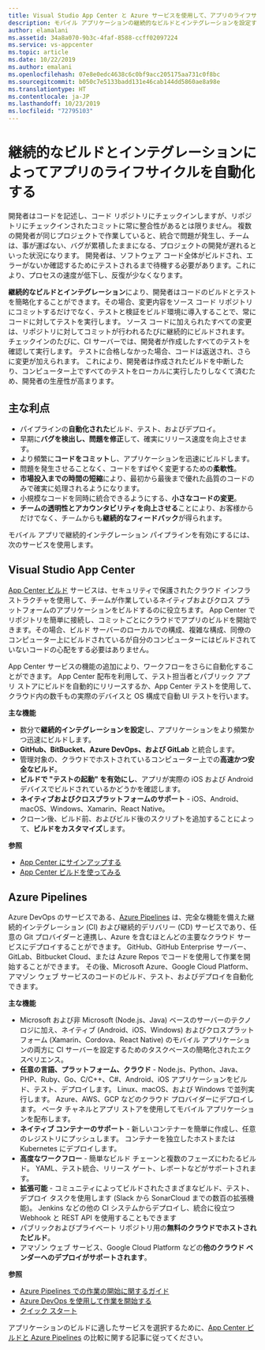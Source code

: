 ```yaml
---
title: Visual Studio App Center と Azure サービスを使用して、アプリのライフサイクルを自動化する
description: モバイル アプリケーションの継続的なビルドとインテグレーションを設定するのに役立つ、App Center などのサービスについて学習します。
author: elamalani
ms.assetid: 34a8a070-9b3c-4faf-8588-ccff02097224
ms.service: vs-appcenter
ms.topic: article
ms.date: 10/22/2019
ms.author: emalani
ms.openlocfilehash: 07e8e0edc4638c6c0bf9acc205175aa731c0f8bc
ms.sourcegitcommit: b050c7e5133badd131e46cab144dd5860ae8a98e
ms.translationtype: HT
ms.contentlocale: ja-JP
ms.lasthandoff: 10/23/2019
ms.locfileid: "72795103"
---
```

# <a name="automate-the-lifecycle-of-your-apps-with-continuous-build-and-integration"></a>継続的なビルドとインテグレーションによってアプリのライフサイクルを自動化する

開発者はコードを記述し、コード リポジトリにチェックインしますが、リポジトリにチェックインされたコミットに常に整合性があるとは限りません。 複数の開発者が同じプロジェクトで作業していると、統合で問題が発生し、チームは、事が運ばない、バグが累積したままになる、プロジェクトの開発が遅れるといった状況になります。 開発者は、ソフトウェア コード全体がビルドされ、エラーがないか確認するためにテストされるまで待機する必要があります。これにより、プロセスの速度が低下し、反復が少なくなります。 

**継続的なビルドとインテグレーション**により、開発者はコードのビルドとテストを簡略化することができます。その場合、変更内容をソース コード リポジトリにコミットするだけでなく、テストと検証をビルド環境に導入することで、常にコードに対してテストを実行します。 ソース コードに加えられたすべての変更は、リポジトリに対してコミットが行われるたびに継続的にビルドされます。 チェックインのたびに、CI サーバーでは、開発者が作成したすべてのテストを確認して実行します。 テストに合格しなかった場合、コードは返送され、さらに変更が加えられます。 これにより、開発者は作成されたビルドを中断したり、コンピューター上ですべてのテストをローカルに実行したりしなくて済むため、開発者の生産性が高まります。 

## <a name="key-benefits"></a>主な利点
- パイプラインの**自動化された**ビルド、テスト、およびデプロイ。
- 早期に**バグを検出し、問題を修正**して、確実にリリース速度を向上させます。
- より頻繁に**コードをコミット**し、アプリケーションを迅速にビルドします。
- 問題を発生させることなく、コードをすばやく変更するための**柔軟性**。
- **市場投入までの時間の短縮**により、最初から最後まで優れた品質のコードのみで確実に処理されるようになります。
- 小規模なコードを同時に統合できるようにする、**小さなコードの変更**。
- **チームの透明性とアカウンタビリティを向上させる**ことにより、お客様からだけでなく、チームからも**継続的なフィードバック**が得られます。

モバイル アプリで継続的インテグレーション パイプラインを有効にするには、次のサービスを使用します。

## <a name="visual-studio-app-center"></a>Visual Studio App Center
[App Center ビルド](/appcenter/build/) サービスは、セキュリティで保護されたクラウド インフラストラクチャを使用して、チームが作業しているネイティブおよびクロス プラットフォームのアプリケーションをビルドするのに役立ちます。 App Center でリポジトリを簡単に接続し、コミットごとにクラウドでアプリのビルドを開始できます。その場合、ビルド サーバーのローカルでの構成、複雑な構成、同僚のコンピューター上にビルドされているが自分のコンピューターにはビルドされていないコードの心配をする必要はありません。

App Center サービスの機能の追加により、ワークフローをさらに自動化することができます。 App Center 配布を利用して、テスト担当者とパブリック アプリ ストアにビルドを自動的にリリースするか、App Center テストを使用して、クラウド内の数千もの実際のデバイスと OS 構成で自動 UI テストを行います。

**主な機能**
- 数分で**継続的インテグレーションを設定**し、アプリケーションをより頻繁かつ迅速にビルドします。
- **GitHub、BitBucket、Azure DevOps、および GitLab** と統合します。
- 管理対象の、クラウドでホストされているコンピューター上での**高速かつ安全なビルド**。
- **ビルドで "テストの起動" を有効にし**、アプリが実際の iOS および Android デバイスでビルドされているかどうかを確認します。
- **ネイティブおよびクロスプラットフォームのサポート** - iOS、Android、macOS、Windows、Xamarin、React Native。
- クローン後、ビルド前、およびビルド後のスクリプトを追加することによって、**ビルドをカスタマイズ**します。

**参照**
- [App Center にサインアップする](https://appcenter.ms/signup?utm_source=Mobile%20Development%20Docs&utm_medium=Azure&utm_campaign=New%20azure%20docs)
- [App Center ビルドを使ってみる](/appcenter/build/)

## <a name="azure-pipelines"></a>Azure Pipelines
 Azure DevOps のサービスである、[Azure Pipelines](https://azure.microsoft.com/services/devops/pipelines/) は、完全な機能を備えた継続的インテグレーション (CI) および継続的デリバリー (CD) サービスであり、任意の Git プロバイダーと連携し、Azure を含むほとんどの主要なクラウド サービスにデプロイすることができます。 GitHub、GitHub Enterprise サーバー、GitLab、Bitbucket Cloud、または Azure Repos でコードを使用して作業を開始することができます。 その後、Microsoft Azure、Google Cloud Platform、アマゾン ウェブ サービスのコードのビルド、テスト、およびデプロイを自動化できます。

**主な機能**
- Microsoft および非 Microsoft (Node.js、Java) ベースのサーバーのテクノロジに加え、ネイティブ (Android、iOS、Windows) およびクロスプラットフォーム (Xamarin、Cordova、React Native) のモバイル アプリケーションの両方に CI サーバーを設定するためのタスクベースの簡略化されたエクスペリエンス。
- **任意の言語、プラットフォーム、クラウド** - Node.js、Python、Java、PHP、Ruby、Go、C/C++、C#、Android、iOS アプリケーションをビルド、テスト、デプロイします。 Linux、macOS、および Windows で並列実行します。 Azure、AWS、GCP などのクラウド プロバイダーにデプロイします。 ベータ チャネルとアプリ ストアを使用してモバイル アプリケーションを配布します。
- **ネイティブ コンテナーのサポート** - 新しいコンテナーを簡単に作成し、任意のレジストリにプッシュします。 コンテナーを独立したホストまたは Kubernetes にデプロイします。
- **高度なワークフロー** - 簡単なビルド チェーンと複数のフェーズにわたるビルド。 YAML、テスト統合、リリース ゲート、レポートなどがサポートされます。
- **拡張可能** - コミュニティによってビルドされたさまざまなビルド、テスト、デプロイ タスクを使用します (Slack から SonarCloud までの数百の拡張機能)。 Jenkins などの他の CI システムからデプロイし、統合に役立つ Webhook と REST API を使用することもできます
- パブリックおよびプライベート リポジトリ用の**無料のクラウドでホストされたビルド**。
- アマゾン ウェブ サービス、Google Cloud Platform などの**他のクラウド ベンダーへのデプロイがサポートされます**。

**参照**
- [Azure Pipelines での作業の開始に関するガイド](/azure/devops/pipelines/get-started/pipelines-get-started?view=azure-devops)
- [Azure DevOps を使用して作業を開始する](https://app.vsaex.visualstudio.com/signup/) 
- [クイック スタート](/azure/devops/pipelines/create-first-pipeline?view=azure-devops&tabs=tfs-2018-2)

アプリケーションのビルドに適したサービスを選択するために、[App Center ビルドと Azure Pipelines](/appcenter/build/choose-between-services) の比較に関する記事に従ってください。
